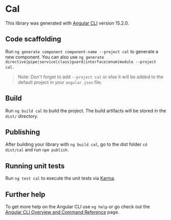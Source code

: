 # Cal

This library was generated with [Angular CLI](https://github.com/angular/angular-cli) version 15.2.0.

## Code scaffolding

Run `ng generate component component-name --project cal` to generate a new component. You can also use `ng generate directive|pipe|service|class|guard|interface|enum|module --project cal`.
> Note: Don't forget to add `--project cal` or else it will be added to the default project in your `angular.json` file. 

## Build

Run `ng build cal` to build the project. The build artifacts will be stored in the `dist/` directory.

## Publishing

After building your library with `ng build cal`, go to the dist folder `cd dist/cal` and run `npm publish`.

## Running unit tests

Run `ng test cal` to execute the unit tests via [Karma](https://karma-runner.github.io).

## Further help

To get more help on the Angular CLI use `ng help` or go check out the [Angular CLI Overview and Command Reference](https://angular.io/cli) page.
